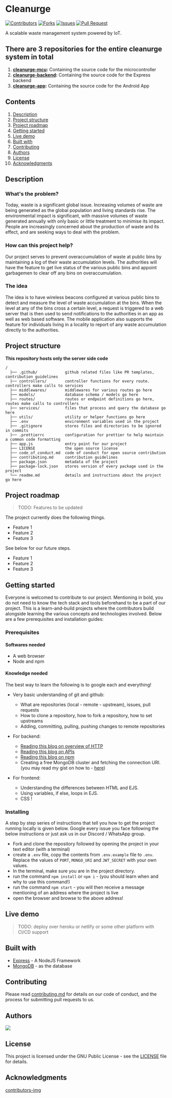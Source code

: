 # Cleanurge

[![Contributors](https://img.shields.io/github/contributors/dsckgec/cleanurge-backend.svg)](https://github.com/dsckgec/cleanurge-backend/graphs/contributors) [![Forks](https://img.shields.io/github/forks/dsckgec/cleanurge-backend.svg)](https://github.com/dsckgec/cleanurge-backend/network/members) [![Issues](https://img.shields.io/github/issues/dsckgec/cleanurge-backend.svg)](https://github.com/dsckgec/cleanurge-backend/issues) [![Pull Request](https://img.shields.io/github/issues-pr-closed-raw/dsckgec/cleanurge-backend)](https://github.com/dsckgec/cleanurge-backend/pulls)


A scalable waste management system powered by IoT.


## There are 3 repositories for the entire cleanurge system in total
1. **[cleanurge-mcu](https://github.com/DSCKGEC/cleanurge-mcu):** Containing the source code for the microcontroller
2. **[cleanurge-backend](https://github.com/DSCKGEC/cleanurge-backend):** Containing the source code for the Express backend
3. **[cleanurge-app](https://github.com/DSCKGEC/cleanurge-app):**  Containing the source code for the Android App


## Contents

1. [Description](#description)
1. [Project structure](#project-structure)
1. [Project roadmap](#project-roadmap)
1. [Getting started](#getting-started)
1. [Live demo](#live-demo)
1. [Built with](#built-with)
1. [Contributing](#contributing)
1. [Authors](#authors)
1. [License](#license)
1. [Acknowledgments](#acknowledgments)

## Description

### What's the problem?
Today, waste is a significant global issue. Increasing volumes of waste are being generated as the global population and living standards rise.
The environmental impact is significant, with massive volumes of waste generated annually with only basic or little treatment to minimise its impact. People are increasingly concerned about the production of waste and its effect, and are seeking ways to deal with the problem.

### How can this project help?
Our project serves to prevent overaccumulation of waste at public bins by maintaining a log of their waste accumulation levels. The authorities will have the feature to get live status of the various public bins and appoint garbagemen to clear off any bins on overaccumulation.

### The idea
The idea is to have wireless beacons configured at various public bins to detect and measure the level of waste accumulation at the bins. When the level at any of the bins cross a certain level, a request is triggered to a web server that is then used to send notifications to the authorities in an app as well as web based software. The mobile application also supports the feature for individuals living in a locality to report of any waste accumulation directly to the authorities.

## Project structure

**This repository hosts only the server side code**

```
/
  ├── .github/            github related files like PR templates, contribution guidelines
  ├── controllers/        controller functions for every route. controllers make calls to services
  ├── middlewares/        middlewares for various routes go here
  ├── models/             database schema / models go here
  ├── routes/             routes or endpoint definitions go here, routes make calls to controllers
  ├── services/           files that process and query the database go here
  ├── utils/              utility or helper functions go here        
  ├── .env                environment variables used in the project
  ├── .gitignore          stores files and directories to be ignored in commits
  ├── .prettierrc         configuration for prettier to help maintain a common code formatting
  ├── app.js              entry point for our project
  ├── LICENSE             the open source license
  ├── code_of_conduct.md  code of conduct for open source contribution
  ├── contributing.md     contribution guidelines
  ├── package.json        metadata of the project
  ├── package-lock.json   stores version of every package used in the project
  └── readme.md           details and instructions about the project go here
```

## Project roadmap

> TODO: Features to be updated

The project currently does the following things.

- Feature 1
- Feature 2
- Feature 3

See below for our future steps.

- Feature 1
- Feature 2
- Feature 3

## Getting started

Everyone is welcomed to contribute to our project. Mentioning in bold, you do not need to know the tech stack and tools beforehand to be a part of our project. This is a learn-and-build projects where the contributors build alongside learning the various concepts and technologies involved.
Below are a few prerequisites and installation guides:

### Prerequisites

#### Softwares needed

-   A web browser
-   Node and npm

#### Knowledge needed

The best way to learn the following is to google each and everything!

-   Very basic understanding of git and github:

    -   What are repositories (local - remote - upstream), issues, pull requests
    -   How to clone a repository, how to fork a repository, how to set upstreams
    -   Adding, committing, pulling, pushing changes to remote repositories

-   For backend:

    -   [Reading this blog on overview of HTTP](https://developer.mozilla.org/en-US/docs/Web/HTTP/Overview)
    -   [Reading this blog on APIs](https://developer.mozilla.org/en-US/docs/Learn/JavaScript/Client-side_web_APIs/Introduction)
    -   [Reading this blog on npm](https://www.freecodecamp.org/news/what-is-npm-a-node-package-manager-tutorial-for-beginners/)
    -   Creating a free MongoDB cluster and fetching the connection URI. (you may read my gist on how to - [here](https://gist.github.com/singhayushh/426f10353a8051593828e92c139ebdbc))

-   For frontend:
    -   Understanding the differences between HTML and EJS.
    -   Using variables, if else, loops in EJS.
    -   CSS !

### Installing

A step by step series of instructions that tell you how to get the project running locally is given below. Google every issue you face following the below instructions or just ask us in our Discord / WhatsApp group.

-   Fork and clone the repository followed by opening the project in your text editor (with a terminal)
-   create a `.env` file, copy the contents from `.env.example` file to `.env`. Replace the values of `PORT`, `MONGO_URI` and `JWT_SECRET` with your own values.
-   In the terminal, make sure you are in the project directory.
-   run the command `npm install` or `npm i` - (you should learn when and why to use this command!)
-   run the command `npm start` - you will then receive a message mentioning of an address where the project is live
-   open the browser and browse to the above address!

## Live demo

> TODO: deploy over heroku or netlify or some other platform with CI/CD support

## Built with

- [Express](https://expressjs.com/) - A NodeJS Framework
- [MongoDB](https://www.mongodb.com/) - as the database

## Contributing

Please read [contributing.md](contributing.md) for details on our code of conduct, and the process for submitting pull requests to us.

## Authors

<a href="https://github.com/DSCKGEC/cleanurge-backend/graphs/contributors">
  <img src="https://contrib.rocks/image?repo=DSCKGEC/cleanurge-backend" />
</a>

## License

This project is licensed under the GNU Public License - see the [LICENSE](LICENSE) file for details.

## Acknowledgments

[contributors-img](https://contrib.rocks)
